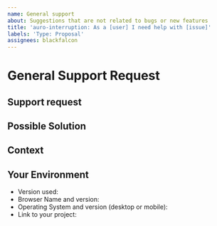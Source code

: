 ```yaml
---
name: General support
about: Suggestions that are not related to bugs or new features
title: 'auro-interruption: As a [user] I need help with [issue]'
labels: 'Type: Proposal'
assignees: blackfalcon
---
```


# General Support Request

<!---  The scope of this request is to neither communicate a bug or feature request.  -->
<!---  If this is a bug or feature request, please close this issue and reference the previous templates.  -->

## Support request

<!--- Please describe the issue you are reporting -->

## Possible Solution

<!--- Not obligatory, but suggest a fix/reason for the bug, -->
<!--- or ideas how to implement the addition or change -->

## Context

<!--- How has this issue affected you? What are you trying to accomplish? -->
<!--- Providing context helps us come up with a solution that is most useful in the real world -->

## Your Environment

<!--- Include as many relevant details about the environment you experienced the bug in -->

* Version used:
* Browser Name and version:
* Operating System and version (desktop or mobile):
* Link to your project:
